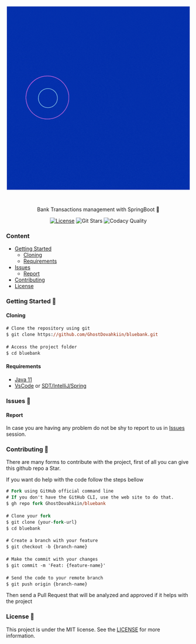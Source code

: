 <!--
    Thank you for reading this
    If you´re having any problem with this project please contact in the issues session
-->

<!-- VARS -->

[license-badge]: https://img.shields.io/github/license/GhostDovahkiin/bluebank?color=%238257E5
[star-badge]: https://img.shields.io/github/stars/GhostDovahkiin/bluebank?color=8257E5&logo=github
[last-commit-badge]: https://img.shields.io/github/last-commit/GhostDovahkiin/bluebank?color=%238257E5
[codacy-badge]: https://app.codacy.com/project/badge/Grade/b2d32fa731984f3e9c3eaa814861c9db
[license-url]: https://github.com/GhostDovahkiin/bluebank/blob/master/LICENSE
[issues-url]: https://github.com/GhostDovahkiin/bluebank/issues/
[java-url]: https://nodejs.org/en
[vscode-url]: https://code.visualstudio.com/
[spring-url]: https://spring.io/
[expo-url]: https://expo.io/

<!-- VARS -->

<div align="center">

<img width="500px" align="center" src="https://raw.githubusercontent.com/GhostDovahkiin/bluebank/main/assets/BlueBank.gif"></img>

</div>

<br>
<p align="center">
    Bank Transactions management with SpringBoot 🚀
</p>

<div align="center">  

[![License][license-badge]][license-url]
![Git Stars][star-badge]
![Codacy Quality][codacy-badge]
</div>

### Content

- [Getting Started](#Getting-Started-)
    - [Cloning](#Cloning)
    - [Requirements](#Requirements)
- [Issues](#Issues-)
    - [Report](#Report)
- [Contributing](#Contributing-)
- [License](#License-)

### Getting Started 🚀

#### Cloning

```ps
# Clone the repository using git
$ git clone https://github.com/GhostDovahkiin/bluebank.git

# Access the project folder
$ cd bluebank
```

#### Requirements

- [Java 11][java-url]
- [VsCode][vscode-url] or [SDT/IntelliJ/Spring][spring-url]

### Issues 🐛

#### Report

In case you are having any problem do not be shy to report to us in [Issues][issues-url] session.

### Contributing 🤝

There are many forms to contribute with the project, first of all you can give this github repo a Star.

If you want do help with the code follow the steps bellow

```ps
# Fork using GitHub official command line
# If you don't have the GitHub CLI, use the web site to do that.
$ gh repo fork GhostDovahkiin/bluebank

# Clone your fork
$ git clone {your-fork-url}
$ cd bluebank

# Create a branch with your feature
$ git checkout -b {branch-name}

# Make the commit with your changes
$ git commit -m 'Feat: {feature-name}'

# Send the code to your remote branch
$ git push origin {branch-name}
```

Then send a Pull Request that will be analyzed and approved if it helps with the project

### License 📝

This project is under the MIT license. See the [LICENSE][license-url] for more information.